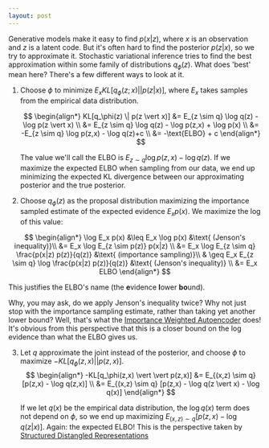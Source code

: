 ```yaml
---
layout: post
---
```


Generative models make it easy to find $p(x\vert z)$, where $x$ is an observation and $z$ is a latent code. But it's often hard to find the posterior $p(z \vert x)$, so we try to approximate it. Stochastic variational inference tries to find the best approximation within some family of distributions $q_\phi(z)$.  What does 'best' mean here? There's a few different ways to look at it. 

1. Choose $\phi$ to minimize $E_x KL[q_\phi(z; x)  \vert \vert p(z \vert x)]$, where $E_x$ takes samples from the empirical data distribution.

   $$
   \begin{align*}
   KL[q_\phi(z)  \|  p(z \vert x)] &= E_{z \sim q} \log q(z) - \log p(z \vert x) \\
   &= E_{z \sim q} \log q(z) - \log p(z,x) + \log p(x) \\
   &= -E_{z \sim q} \log p(z,x) - \log q(z)+c \\
   &= -\text{ELBO} + c
   \end{align*}
   $$

   The value we'll call the ELBO is $E_{z \sim q} \log p(z,x) - \log q(z)$. If we maximize the expected ELBO when sampling from our data, we end up minimizing the expected KL divergence between our approximating posterior and the true posterior. 

2. Choose $q_\phi(z)$ as the proposal distribution maximizing the importance sampled estimate of the expected evidence $E_x p(x)$. We maximize the log of this value:

$$
\begin{align*}
\log E_x p(x) &\leq E_x \log p(x) &\text{ (Jenson's inequality)}\\
&= E_x \log E_{z \sim p(z)} p(x|z) \\
&= E_x \log E_{z \sim q} \frac{p(x|z) p(z)}{q(z)} &\text{ (importance sampling)}\\
& \geq E_x E_{z \sim q} \log \frac{p(x|z) p(z)}{q(z)} &\text{ (Jenson's inequality)} \\
&= E_x ELBO
\end{align*}
$$

   This justifies the ELBO's name (the **e**vidence **l**ower **bo**und). 

   Why, you may ask, do we apply Jenson's inequality twice? Why not just stop with the importance sampling estimate, rather than taking yet another lower bound? Well, that's what the [Importance Weighted Autoencoder](https://arxiv.org/pdf/1509.00519.pdf) does! It's obvious from this perspective that this is a closer bound on the log evidence than what the ELBO gives us. 

3. Let $q$ approximate the joint instead of the posterior, and choose $\phi$ to maximize $-KL[q_\phi(z,x) \vert \vert p(z,x)]$. 
   $$
   \begin{align*}
   -KL[q_\phi(z,x) \vert \vert p(z,x)] &= E_{(x,z) \sim q} [p(z,x) - \log q(z,x)] \\
   &= E_{(x,z) \sim q} [p(z,x) - \log q(z \vert x) - \log q(x)]
   \end{align*}
   $$
   
   If we let $q(x)$ be the empirical data distribution, the $\log q(x)$ term does not depend on $\phi$, so we end up maximizing $E_{(x,z) \sim q} [p(z,x) - \log q(z \vert x)]$. Again: the expected ELBO! This is the perspective taken by [Structured Distangled Representations](http://proceedings.mlr.press/v89/esmaeili19a/esmaeili19a.pdf) 
